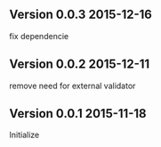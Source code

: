## Version 0.0.3 2015-12-16

fix dependencie

## Version 0.0.2 2015-12-11

remove need for external validator

## Version 0.0.1 2015-11-18

Initialize

##
